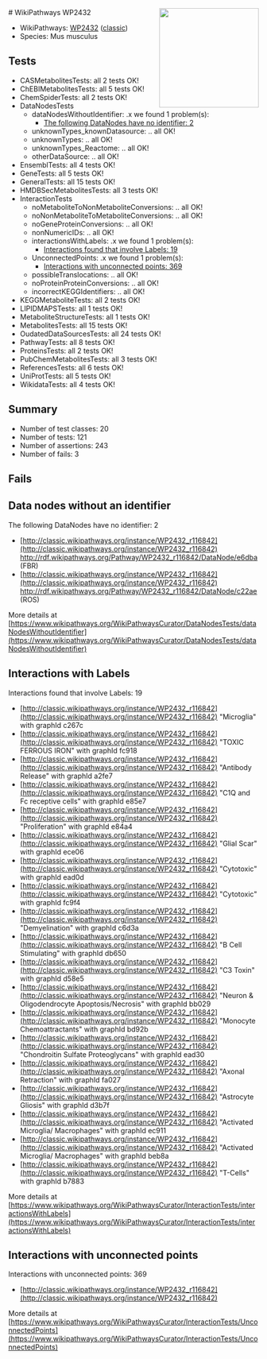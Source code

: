 <img style="float: right; width: 200px" src="https://upload.wikimedia.org/wikipedia/commons/thumb/8/83/Wplogo_with_text_500.png/640px-Wplogo_with_text_500.png" />
# WikiPathways WP2432

* WikiPathways: [WP2432](https://wikipathways.org/pathways/WP2432) ([classic](https://classic.wikipathways.org/instance/WP2432))
* Species: Mus musculus
## Tests
* CASMetabolitesTests: all 2 tests OK!
* ChEBIMetabolitesTests: all 5 tests OK!
* ChemSpiderTests: all 2 tests OK!
* DataNodesTests
    * dataNodesWithoutIdentifier: .x we found 1 problem(s):
        * [The following DataNodes have no identifier: 2](#d2d32fa1)
    * unknownTypes_knownDatasource: .. all OK!
    * unknownTypes: .. all OK!
    * unknownTypes_Reactome: .. all OK!
    * otherDataSource: .. all OK!
* EnsemblTests: all 4 tests OK!
* GeneTests: all 5 tests OK!
* GeneralTests: all 15 tests OK!
* HMDBSecMetabolitesTests: all 3 tests OK!
* InteractionTests
    * noMetaboliteToNonMetaboliteConversions: .. all OK!
    * noNonMetaboliteToMetaboliteConversions: .. all OK!
    * noGeneProteinConversions: .. all OK!
    * nonNumericIDs: .. all OK!
    * interactionsWithLabels: .x we found 1 problem(s):
        * [Interactions found that involve Labels: 19](#fe97a8c1)
    * UnconnectedPoints: .x we found 1 problem(s):
        * [Interactions with unconnected points: 369](#648ad6de)
    * possibleTranslocations: .. all OK!
    * noProteinProteinConversions: .. all OK!
    * incorrectKEGGIdentifiers: .. all OK!
* KEGGMetaboliteTests: all 2 tests OK!
* LIPIDMAPSTests: all 1 tests OK!
* MetaboliteStructureTests: all 1 tests OK!
* MetabolitesTests: all 15 tests OK!
* OudatedDataSourcesTests: all 24 tests OK!
* PathwayTests: all 8 tests OK!
* ProteinsTests: all 2 tests OK!
* PubChemMetabolitesTests: all 3 tests OK!
* ReferencesTests: all 6 tests OK!
* UniProtTests: all 5 tests OK!
* WikidataTests: all 4 tests OK!


## Summary

* Number of test classes: 20
* Number of tests: 121
* Number of assertions: 243
* Number of fails: 3

## Fails

<a name="d2d32fa1" />

## Data nodes without an identifier

The following DataNodes have no identifier: 2

* [http://classic.wikipathways.org/instance/WP2432_r116842](http://classic.wikipathways.org/instance/WP2432_r116842) http://rdf.wikipathways.org/Pathway/WP2432_r116842/DataNode/e6dba (FBR)
* [http://classic.wikipathways.org/instance/WP2432_r116842](http://classic.wikipathways.org/instance/WP2432_r116842) http://rdf.wikipathways.org/Pathway/WP2432_r116842/DataNode/c22ae (ROS)


More details at [https://www.wikipathways.org/WikiPathwaysCurator/DataNodesTests/dataNodesWithoutIdentifier](https://www.wikipathways.org/WikiPathwaysCurator/DataNodesTests/dataNodesWithoutIdentifier)

<a name="fe97a8c1" />

## Interactions with Labels

Interactions found that involve Labels: 19

* [http://classic.wikipathways.org/instance/WP2432_r116842](http://classic.wikipathways.org/instance/WP2432_r116842) "Microglia" with graphId c267c
* [http://classic.wikipathways.org/instance/WP2432_r116842](http://classic.wikipathways.org/instance/WP2432_r116842) "TOXIC FERROUS
IRON" with graphId fc918
* [http://classic.wikipathways.org/instance/WP2432_r116842](http://classic.wikipathways.org/instance/WP2432_r116842) "Antibody Release" with graphId a2fe7
* [http://classic.wikipathways.org/instance/WP2432_r116842](http://classic.wikipathways.org/instance/WP2432_r116842) "C1Q and Fc receptive cells" with graphId e85e7
* [http://classic.wikipathways.org/instance/WP2432_r116842](http://classic.wikipathways.org/instance/WP2432_r116842) "Proliferation" with graphId e84a4
* [http://classic.wikipathways.org/instance/WP2432_r116842](http://classic.wikipathways.org/instance/WP2432_r116842) "Glial Scar" with graphId ece06
* [http://classic.wikipathways.org/instance/WP2432_r116842](http://classic.wikipathways.org/instance/WP2432_r116842) "Cytotoxic" with graphId ead0d
* [http://classic.wikipathways.org/instance/WP2432_r116842](http://classic.wikipathways.org/instance/WP2432_r116842) "Cytotoxic" with graphId fc9f4
* [http://classic.wikipathways.org/instance/WP2432_r116842](http://classic.wikipathways.org/instance/WP2432_r116842) "Demyelination" with graphId c6d3a
* [http://classic.wikipathways.org/instance/WP2432_r116842](http://classic.wikipathways.org/instance/WP2432_r116842) "B Cell Stimulating" with graphId db650
* [http://classic.wikipathways.org/instance/WP2432_r116842](http://classic.wikipathways.org/instance/WP2432_r116842) "C3 Toxin" with graphId d58e5
* [http://classic.wikipathways.org/instance/WP2432_r116842](http://classic.wikipathways.org/instance/WP2432_r116842) "Neuron & 
Oligodendrocyte
Apoptosis/Necrosis" with graphId bb029
* [http://classic.wikipathways.org/instance/WP2432_r116842](http://classic.wikipathways.org/instance/WP2432_r116842) "Monocyte Chemoattractants" with graphId bd92b
* [http://classic.wikipathways.org/instance/WP2432_r116842](http://classic.wikipathways.org/instance/WP2432_r116842) "Chondroitin Sulfate 
Proteoglycans" with graphId ead30
* [http://classic.wikipathways.org/instance/WP2432_r116842](http://classic.wikipathways.org/instance/WP2432_r116842) "Axonal Retraction" with graphId fa027
* [http://classic.wikipathways.org/instance/WP2432_r116842](http://classic.wikipathways.org/instance/WP2432_r116842) "Astrocyte Gliosis" with graphId d3b7f
* [http://classic.wikipathways.org/instance/WP2432_r116842](http://classic.wikipathways.org/instance/WP2432_r116842) "Activated Microglia/
Macrophages" with graphId ec911
* [http://classic.wikipathways.org/instance/WP2432_r116842](http://classic.wikipathways.org/instance/WP2432_r116842) "Activated Microglia/
Macrophages" with graphId beb8a
* [http://classic.wikipathways.org/instance/WP2432_r116842](http://classic.wikipathways.org/instance/WP2432_r116842) "T-Cells" with graphId b7883


More details at [https://www.wikipathways.org/WikiPathwaysCurator/InteractionTests/interactionsWithLabels](https://www.wikipathways.org/WikiPathwaysCurator/InteractionTests/interactionsWithLabels)

<a name="648ad6de" />

## Interactions with unconnected points

Interactions with unconnected points: 369

* [http://classic.wikipathways.org/instance/WP2432_r116842](http://classic.wikipathways.org/instance/WP2432_r116842)


More details at [https://www.wikipathways.org/WikiPathwaysCurator/InteractionTests/UnconnectedPoints](https://www.wikipathways.org/WikiPathwaysCurator/InteractionTests/UnconnectedPoints)


